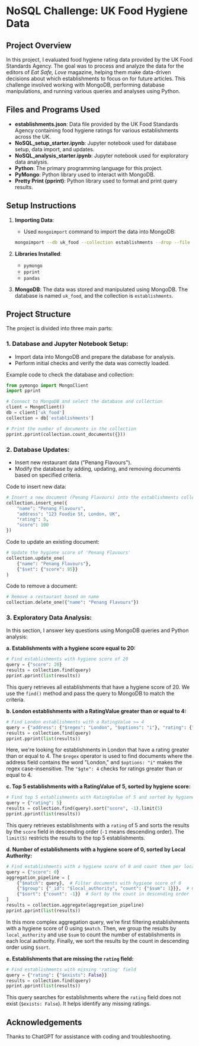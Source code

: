 # NoSQL Challenge: UK Food Hygiene Data

## Project Overview

In this project, I evaluated food hygiene rating data provided by the UK Food Standards Agency. The goal was to process and analyze the data for the editors of *Eat Safe, Love* magazine, helping them make data-driven decisions about which establishments to focus on for future articles. This challenge involved working with MongoDB, performing database manipulations, and running various queries and analyses using Python.

## Files and Programs Used

- **establishments.json**: Data file provided by the UK Food Standards Agency containing food hygiene ratings for various establishments across the UK.
- **NoSQL_setup_starter.ipynb**: Jupyter notebook used for database setup, data import, and updates.
- **NoSQL_analysis_starter.ipynb**: Jupyter notebook used for exploratory data analysis.
- **Python**: The primary programming language for this project.
- **PyMongo**: Python library used to interact with MongoDB.
- **Pretty Print (pprint)**: Python library used to format and print query results.

## Setup Instructions

1. **Importing Data**: 
   - Used `mongoimport` command to import the data into MongoDB:
   ```bash
   mongoimport --db uk_food --collection establishments --drop --file establishments.json --jsonArray
   ```

2. **Libraries Installed**:
   - `pymongo`
   - `pprint`
   - `pandas`

3. **MongoDB**: The data was stored and manipulated using MongoDB. The database is named `uk_food`, and the collection is `establishments`.

## Project Structure

The project is divided into three main parts:

### 1. **Database and Jupyter Notebook Setup**: 
   - Import data into MongoDB and prepare the database for analysis.
   - Perform initial checks and verify the data was correctly loaded.

   Example code to check the database and collection:
   ```python
   from pymongo import MongoClient
   import pprint

   # Connect to MongoDB and select the database and collection
   client = MongoClient()
   db = client['uk_food']
   collection = db['establishments']

   # Print the number of documents in the collection
   pprint.pprint(collection.count_documents({}))
   ```

### 2. **Database Updates**: 
   - Insert new restaurant data ("Penang Flavours").
   - Modify the database by adding, updating, and removing documents based on specified criteria.

   Code to insert new data:
   ```python
   # Insert a new document (Penang Flavours) into the establishments collection
   collection.insert_one({
       "name": "Penang Flavours",
       "address": "123 Foodie St, London, UK",
       "rating": 5,
       "score": 100
   })
   ```

   Code to update an existing document:
   ```python
   # Update the hygiene score of 'Penang Flavours'
   collection.update_one(
       {"name": "Penang Flavours"},
       {"$set": {"score": 95}}
   )
   ```

   Code to remove a document:
   ```python
   # Remove a restaurant based on name
   collection.delete_one({"name": "Penang Flavours"})
   ```

### 3. **Exploratory Data Analysis**: 
   In this section, I answer key questions using MongoDB queries and Python analysis:

   **a. Establishments with a hygiene score equal to 20:**
   ```python
   # Find establishments with hygiene score of 20
   query = {"score": 20}
   results = collection.find(query)
   pprint.pprint(list(results))
   ```

   This query retrieves all establishments that have a hygiene score of 20. We use the `find()` method and pass the query to MongoDB to match the criteria.

   **b. London establishments with a RatingValue greater than or equal to 4:**
   ```python
   # Find London establishments with a RatingValue >= 4
   query = {"address": {"$regex": "London", "$options": "i"}, "rating": {"$gte": 4}}
   results = collection.find(query)
   pprint.pprint(list(results))
   ```

   Here, we're looking for establishments in London that have a rating greater than or equal to 4. The `$regex` operator is used to find documents where the address field contains the word "London," and `$options: "i"` makes the regex case-insensitive. The `"$gte": 4` checks for ratings greater than or equal to 4.

   **c. Top 5 establishments with a RatingValue of 5, sorted by hygiene score:**
   ```python
   # Find top 5 establishments with RatingValue of 5 and sorted by hygiene score
   query = {"rating": 5}
   results = collection.find(query).sort("score", -1).limit(5)
   pprint.pprint(list(results))
   ```

   This query retrieves establishments with a `rating` of 5 and sorts the results by the `score` field in descending order (`-1` means descending order). The `limit(5)` restricts the results to the top 5 establishments.

   **d. Number of establishments with a hygiene score of 0, sorted by Local Authority:**
   ```python
   # Find establishments with a hygiene score of 0 and count them per local authority
   query = {"score": 0}
   aggregation_pipeline = [
       {"$match": query},  # Filter documents with hygiene score of 0
       {"$group": {"_id": "$local_authority", "count": {"$sum": 1}}},  # Group by local authority and count occurrences
       {"$sort": {"count": -1}}  # Sort by the count in descending order
   ]
   results = collection.aggregate(aggregation_pipeline)
   pprint.pprint(list(results))
   ```

   In this more complex aggregation query, we're first filtering establishments with a hygiene score of 0 using `$match`. Then, we group the results by `local_authority` and use `$sum` to count the number of establishments in each local authority. Finally, we sort the results by the count in descending order using `$sort`.

   **e. Establishments that are missing the `rating` field:**
   ```python
   # Find establishments with missing 'rating' field
   query = {"rating": {"$exists": False}}
   results = collection.find(query)
   pprint.pprint(list(results))
   ```

   This query searches for establishments where the `rating` field does not exist (`$exists: False`). It helps identify any missing ratings.

## Acknowledgements

Thanks to ChatGPT for assistance with coding and troubleshooting.
